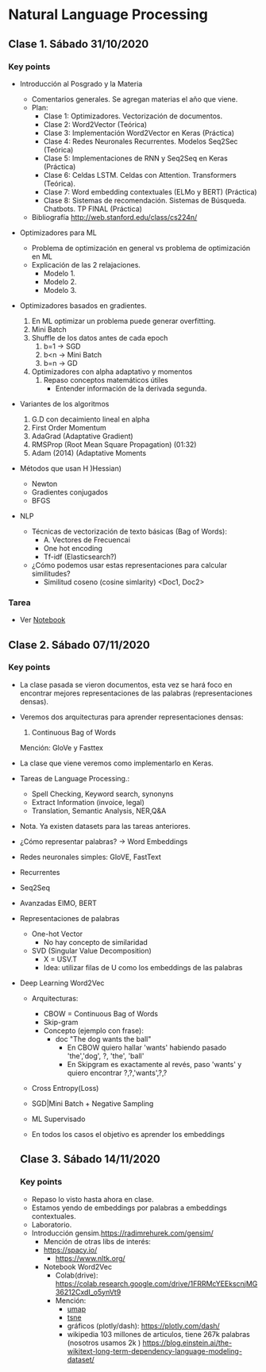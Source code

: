 # Natural Language Processing

## Clase 1. Sábado 31/10/2020

### Key points

- Introducción al Posgrado y la Materia
  - Comentarios generales. Se agregan materias el año que viene.
  - Plan:
    - Clase 1: Optimizadores. Vectorización de documentos.
    - Clase 2: Word2Vector (Teórica)
    - Clase 3: Implementación Word2Vector en Keras (Práctica)
    - Clase 4: Redes Neuronales Recurrentes. Modelos Seq2Sec (Teórica)
    - Clase 5: Implementaciones de RNN y Seq2Seq en Keras (Práctica)
    - Clase 6: Celdas LSTM. Celdas con Attention. Transformers (Teórica).
    - Clase 7: Word embedding contextuales (ELMo y BERT) (Práctica)
    - Clase 8: Sistemas de recomendación. Sistemas de Búsqueda. Chatbots. TP FINAL (Práctica)
  - Bibliografía http://web.stanford.edu/class/cs224n/
- Optimizadores para ML
  - Problema de optimización en general vs problema de optimización en ML
  - Explicación de las 2 relajaciones.
    - Modelo 1.
    - Modelo 2.
    - Modelo 3.
- Optimizadores basados en gradientes.
  1. En ML optimizar un problema puede generar overfitting.
  2. Mini Batch
  3. Shuffle de los datos antes de cada epoch
     1. b=1 -> SGD
     2. b<n -> Mini Batch
     3. b=n -> GD
  4. Optimizadores con alpha adaptativo y momentos
     1. Repaso conceptos matemáticos útiles
        - Entender información de la derivada segunda.
- Variantes de los algoritmos
  1. G.D con decaimiento lineal en alpha
  2. First Order Momentum
  3. AdaGrad (Adaptative Gradient)
  4. RMSProp (Root Mean Square Propagation) (01:32)
  5. Adam (2014) (Adaptative Moments 
- Métodos que usan H )Hessian)
  - Newton
  - Gradientes conjugados
  - BFGS

- NLP
  - Técnicas de vectorización de texto básicas (Bag of Words):
    - A. Vectores de Frecuencai
    - One hot encoding
    - Tf-idf (Elasticsearch?)
  - ¿Cómo podemos usar estas representaciones para calcular similitudes?
    - Similitud coseno (cosine simlarity) <Doc1, Doc2>

### Tarea

- Ver [Notebook](clase_1/Clase01.ipynb)

## Clase 2. Sábado 07/11/2020

### Key points

- La clase pasada se vieron documentos, esta vez se hará foco en encontrar mejores representaciones de las palabras (representaciones densas).

- Veremos dos arquitecturas para aprender representaciones densas:

  1. Continuous Bag of Words

  Mención: GloVe y Fasttex

- La clase que viene veremos como implementarlo en Keras.

- Tareas de Language Processing.:

  - Spell Checking, Keyword search, synonyns
  - Extract Information (invoice, legal)
  - Translation, Semantic Analysis, NER,Q&A

- Nota. Ya existen datasets para las tareas anteriores.

- ¿Cómo representar palabras? -> Word Embeddings

- Redes neuronales simples: GloVE, FastText

- Recurrentes

- Seq2Seq

- Avanzadas ElMO, BERT

- Representaciones de palabras

  - One-hot Vector
    - No hay concepto de similaridad
  - SVD (Singular Value Decomposition)
    - X = USV.T
    - Idea: utilizar filas de U como los embeddings de las palabras

- Deep Learning Word2Vec

  - Arquitecturas:

    - CBOW = Continuous Bag of Words
    - Skip-gram
    - Concepto (ejemplo con frase): 
      - doc "The dog wants the ball"
        - En CBOW quiero hallar 'wants' habiendo pasado 'the','dog', ?, 'the', 'ball'
        - En Skipgram es exactamente al revés, paso 'wants' y quiero encontrar ?,?,'wants',?,?

  - Cross Entropy(Loss)

  - SGD|Mini Batch + Negative Sampling

  - ML Supervisado

  - En todos los casos el objetivo es aprender los embeddings

    

  ## Clase 3. Sábado 14/11/2020

  ### Key points

  - Repaso lo visto hasta ahora en clase.
  - Estamos yendo de embeddings por palabras a embeddings contextuales.
  - Laboratorio.
  - Introducción gensim.https://radimrehurek.com/gensim/
    - Mención de otras libs de interés:
    - https://spacy.io/
      - https://www.nltk.org/
    - Notebook Word2Vec 
      - Colab(drive): https://colab.research.google.com/drive/1FRRMcYEEkscnjMG36212CxdI_o5ynVt9
      - Mención:
        - [umap](https://umap-learn.readthedocs.io/en/latest/)
        - [tsne](https://distill.pub/2016/misread-tsne/)
        - gráficos (plotly/dash): https://plotly.com/dash/
        - wikipedia 103 millones de articulos, tiene 267k palabras (nosotros usamos 2k )
          https://blog.einstein.ai/the-wikitext-long-term-dependency-language-modeling-dataset/ 
  
  
  
  
  
  
  
  